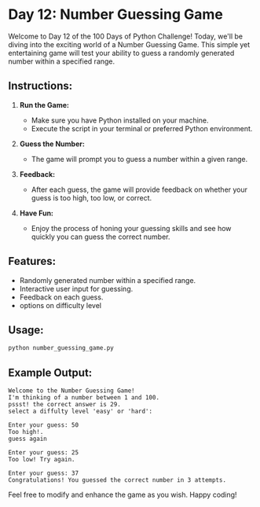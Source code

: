 # Day 12: Number Guessing Game

Welcome to Day 12 of the 100 Days of Python Challenge! Today, we'll be diving into the exciting world of a Number Guessing Game. This simple yet entertaining game will test your ability to guess a randomly generated number within a specified range.

## Instructions:

1. **Run the Game:**
   - Make sure you have Python installed on your machine.
   - Execute the script in your terminal or preferred Python environment.

2. **Guess the Number:**
   - The game will prompt you to guess a number within a given range.

3. **Feedback:**
   - After each guess, the game will provide feedback on whether your guess is too high, too low, or correct.

5. **Have Fun:**
   - Enjoy the process of honing your guessing skills and see how quickly you can guess the correct number.

## Features:

- Randomly generated number within a specified range.
- Interactive user input for guessing.
- Feedback on each guess.
- options on difficulty level

## Usage:

```bash
python number_guessing_game.py
```

## Example Output:

```plaintext
Welcome to the Number Guessing Game!
I'm thinking of a number between 1 and 100.
pssst! the correct answer is 29.
select a diffulty level 'easy' or 'hard':

Enter your guess: 50
Too high!.
guess again

Enter your guess: 25
Too low! Try again.

Enter your guess: 37
Congratulations! You guessed the correct number in 3 attempts.
```

Feel free to modify and enhance the game as you wish. Happy coding!
